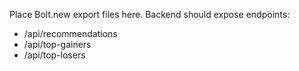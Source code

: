 Place Bolt.new export files here. Backend should expose endpoints:
- /api/recommendations
- /api/top-gainers
- /api/top-losers
